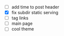- [ ] add time to post header
- [x] fix subdir static serving
- [ ] tag links
- [ ] main page
- [ ] cool theme
